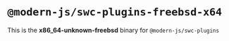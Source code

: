 # `@modern-js/swc-plugins-freebsd-x64`

This is the **x86_64-unknown-freebsd** binary for `@modern-js/swc-plugins`
